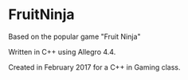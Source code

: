 # FruitNinja
Based on the popular game "Fruit Ninja"

Written in C++ using Allegro 4.4. 

Created in February 2017 for a C++ in Gaming class. 
